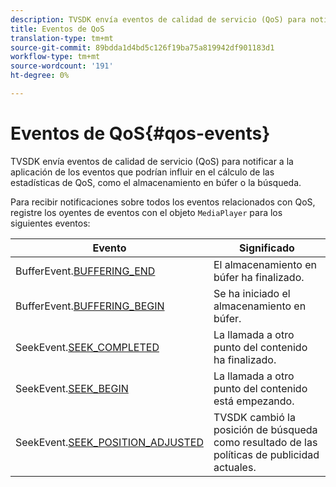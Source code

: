 ```yaml
---
description: TVSDK envía eventos de calidad de servicio (QoS) para notificar a la aplicación de los eventos que podrían influir en el cálculo de las estadísticas de QoS, como el almacenamiento en búfer o la búsqueda.
title: Eventos de QoS
translation-type: tm+mt
source-git-commit: 89bdda1d4bd5c126f19ba75a819942df901183d1
workflow-type: tm+mt
source-wordcount: '191'
ht-degree: 0%

---
```



# Eventos de QoS{#qos-events}

TVSDK envía eventos de calidad de servicio (QoS) para notificar a la aplicación de los eventos que podrían influir en el cálculo de las estadísticas de QoS, como el almacenamiento en búfer o la búsqueda.

Para recibir notificaciones sobre todos los eventos relacionados con QoS, registre los oyentes de eventos con el objeto `MediaPlayer` para los siguientes eventos:

| Evento | Significado |
|---|---|
| BufferEvent.[BUFFERING_END](https://help.adobe.com/en_US/primetime/api/psdk/asdoc-dhls_1.4/com/adobe/mediacore/events/BufferEvent.html#BUFFERING_END) | El almacenamiento en búfer ha finalizado. |
| BufferEvent.[BUFFERING_BEGIN](https://help.adobe.com/en_US/primetime/api/psdk/asdoc-dhls_1.4/com/adobe/mediacore/events/BufferEvent.html#BUFFERING_BEGIN) | Se ha iniciado el almacenamiento en búfer. |
| SeekEvent.[SEEK_COMPLETED](https://help.adobe.com/en_US/primetime/api/psdk/asdoc-dhls_1.4/com/adobe/mediacore/events/SeekEvent.html#SEEK_END) | La llamada a otro punto del contenido ha finalizado. |
| SeekEvent.[SEEK_BEGIN](https://help.adobe.com/en_US/primetime/api/psdk/asdoc-dhls_1.4/com/adobe/mediacore/events/SeekEvent.html#SEEK_BEGIN) | La llamada a otro punto del contenido está empezando. |
| SeekEvent.[SEEK_POSITION_ADJUSTED](https://help.adobe.com/en_US/primetime/api/psdk/asdoc-dhls_1.4/com/adobe/mediacore/events/SeekEvent.html#SEEK_POSITION_ADJUSTED) | TVSDK cambió la posición de búsqueda como resultado de las políticas de publicidad actuales. |

